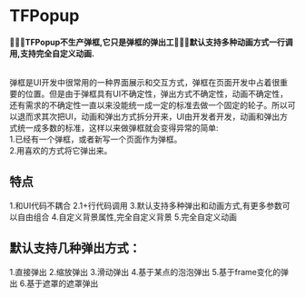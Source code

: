 # TFPopup
**🚀🚀🚀TFPopup不生产弹框,它只是弹框的弹出工🚀🚀🚀默认支持多种动画方式一行调用,支持完全自定义动画.**

<br>弹框是UI开发中很常用的一种界面展示和交互方式，弹框在页面开发中占着很重要的位置。但是由于弹框具有UI不确定性，弹出方式不确定性，动画不确定性，还有需求的不确定性一直以来没能统一成一定的标准去做一个固定的轮子。所以可以退而求其次把UI，动画和弹出方式拆分开来，UI由开发者开发，动画和弹出方式统一成多数的标准，这样以来做弹框就会变得异常的简单:
<br>1.已经有一个弹框，或者新写一个页面作为弹框。
<br>2.用喜欢的方式将它弹出来。<br>

## 特点
1.和UI代码不耦合
2.1+行代码调用
3.默认支持多种弹出和动画方式,有更多参数可以自由组合
4.自定义背景属性,完全自定义背景
5.完全自定义动画

## 默认支持几种弹出方式：
1.直接弹出
2.缩放弹出
3.滑动弹出
4.基于某点的泡泡弹出
5.基于frame变化的弹出
6.基于遮罩的遮罩弹出
